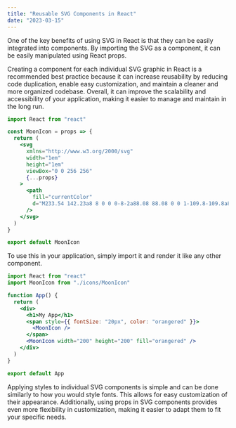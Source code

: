 ```yaml
---
title: "Reusable SVG Components in React"
date: "2023-03-15"
---
```


One of the key benefits of using SVG in React is that they can be easily integrated into components. By importing the SVG as a component, it can be easily manipulated using React props.

Creating a component for each individual SVG graphic in React is a recommended best practice because it can increase reusability by reducing code duplication, enable easy customization, and maintain a cleaner and more organized codebase. Overall, it can improve the scalability and accessibility of your application, making it easier to manage and maintain in the long run.

```jsx
import React from "react"

const MoonIcon = props => {
  return (
    <svg
      xmlns="http://www.w3.org/2000/svg"
      width="1em"
      height="1em"
      viewBox="0 0 256 256"
      {...props}
    >
      <path
        fill="currentColor"
        d="M233.54 142.23a8 8 0 0 0-8-2a88.08 88.08 0 0 1-109.8-109.8a8 8 0 0 0-10-10a104.84 104.84 0 0 0-52.91 37A104 104 0 0 0 136 224a103.09 103.09 0 0 0 62.52-20.88a104.84 104.84 0 0 0 37-52.91a8 8 0 0 0-1.98-7.98Zm-44.64 48.11A88 88 0 0 1 65.66 67.11a89 89 0 0 1 31.4-26A106 106 0 0 0 96 56a104.11 104.11 0 0 0 104 104a106 106 0 0 0 14.92-1.06a89 89 0 0 1-26.02 31.4Z"
      />
    </svg>
  )
}

export default MoonIcon
```

To use this in your application, simply import it and render it like any other component.

```jsx
import React from "react"
import MoonIcon from "./icons/MoonIcon"

function App() {
  return (
    <div>
      <h1>My App</h1>
      <span style={{ fontSize: "20px", color: "orangered" }}>
        <MoonIcon />
      </span>
      <MoonIcon width="200" height="200" fill="orangered" />
    </div>
  )
}

export default App
```

Applying styles to individual SVG components is simple and can be done similarly to how you would style fonts. This allows for easy customization of their appearance. Additionally, using props in SVG components provides even more flexibility in customization, making it easier to adapt them to fit your specific needs.
